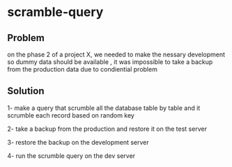 # scramble-query
## Problem
on the phase 2 of a project X, we needed to make the nessary development so dummy data should be available , it was impossible to take a backup from the production data due to condiential problem

## Solution
1- make a query that scrumble all the database table by table and it scrumble each record based on random key

2- take a backup from the production and restore it on the test server

3- restore the backup on the development server

4- run the scrumble query on the dev server
